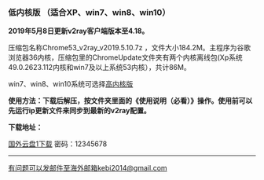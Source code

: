 ### 低内核版 （适合XP、win7、win8、win10）

**2019年5月8日更新v2ray客户端版本至4.18。**

压缩包名称Chrome53_v2ray_v2019.5.10.7z ，文件大小184.2M。主程序为谷歌浏览器36内核，压缩包里的ChromeUpdate文件夹有两个内核离线包(Xp系统49.0.2623.112内核和win7及以上系统53内核），共计86M。

win7、win8、win10系统可选择[高内核版](https://github.com/Alvin9999/new-pac/wiki/%E9%AB%98%E5%86%85%E6%A0%B8%E7%89%88)

**使用方法：下载后解压，按文件夹里面的《使用说明（必看）》操作。使用前可以先运行ip更新文件来同步到最新的v2ray配置。**

**下载地址：**

[国外云盘1下载](http://108.61.224.82:8000/f/0c6368a583/) 密码：12345678

***

有问题可以发邮件至海外邮箱kebi2014@gmail.com